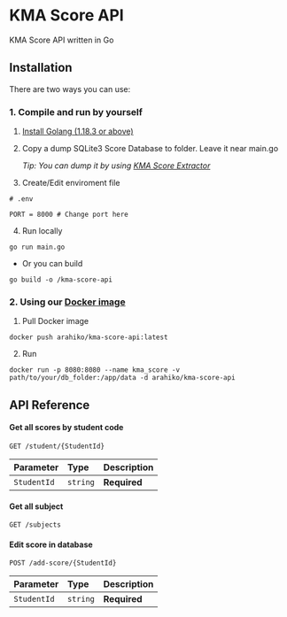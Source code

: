 
# KMA Score API

KMA Score API written in Go


## Installation
There are two ways you can use: 
### 1. Compile and run by yourself

1. [Install Golang (1.18.3 or above)](https://go.dev/doc/install)

2. Copy a dump SQLite3 Score Database to folder. Leave it near main.go

    *Tip: You can dump it by using [KMA Score Extractor](https://github.com/Haven-Code/KMA-Score-Extractor)*


3. Create/Edit enviroment file

```env
# .env

PORT = 8000 # Change port here
```

4. Run locally

```shell
go run main.go
```

- Or you can build

```shell
go build -o /kma-score-api
```

### 2. Using our [Docker image](https://hub.docker.com/r/arahiko/kma-score-api)
1. Pull Docker image
```shell
docker push arahiko/kma-score-api:latest
```
2. Run
```shell
docker run -p 8080:8080 --name kma_score -v path/to/your/db_folder:/app/data -d arahiko/kma-score-api
```

## API Reference

#### Get all scores by student code

```http
GET /student/{StudentId}
```

| Parameter | Type     | Description                |
| :-------- | :------- | :------------------------- |
| `StudentId` | `string` | **Required** |

#### Get all subject

```http
GET /subjects
```

#### Edit score in database

```http
POST /add-score/{StudentId}
```

| Parameter | Type     | Description                |
| :-------- | :------- | :------------------------- |
| `StudentId` | `string` | **Required** |

